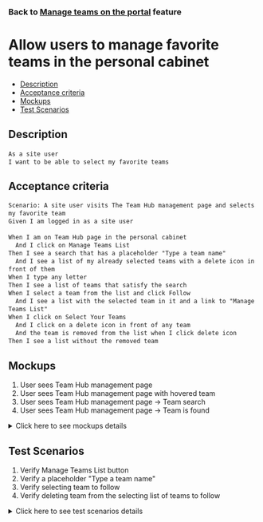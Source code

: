 ### Back to [Manage teams on the portal](../../) feature

# Allow users to manage favorite teams in the personal cabinet

- [Description](#description)
- [Acceptance criteria](#acceptance-criteria)
- [Mockups](#mockups)
- [Test Scenarios](#test-scenarios)

## Description

    As a site user
    I want to be able to select my favorite teams

## Acceptance criteria

    Scenario: A site user visits The Team Hub management page and selects my favorite team
    Given I am logged in as a site user

    When I am on Team Hub page in the personal cabinet
      And I click on Manage Teams List
    Then I see a search that has a placeholder "Type a team name"
      And I see a list of my already selected teams with a delete icon in front of them
    When I type any letter
    Then I see a list of teams that satisfy the search
    When I select a team from the list and click Follow
      And I see a list with the selected team in it and a link to "Manage Teams List"
    When I click on Select Your Teams
      And I click on a delete icon in front of any team
      And the team is removed from the list when I click delete icon
    Then I see a list without the removed team

## Mockups

1. User sees Team Hub management page
2. User sees Team Hub management page with hovered team
3. User sees Team Hub management page -> Team search
4. User sees Team Hub management page -> Team is found

<details>
  <summary>Click here to see mockups details</summary>

**1. User sees Team Hub management page with hovered team:**

![Team Hub management page Screen](/products/sport_news_portal/web_application_features/manage_the_teams/images/manage_team_hub_page.png)

**2. User sees Team Hub management page with hovered team:**

![Team Hub management page with hovered team Screen](/products/sport_news_portal/web_application_features/manage_the_teams/images/manage_team_hub_page_delete_team.png)

**3. User sees Team Hub management page -> Team search:**

![Team search Screen](/products/sport_news_portal/web_application_features/manage_the_teams/images/manage_team_hub_page_follow_team.png)

**4. User sees Team Hub management page -> Team is found:**

![Team is found Screen](/products/sport_news_portal/web_application_features/manage_the_teams/images/manage_team_hub_page_follow_team_search.png)

</details>

## Test Scenarios

1. Verify Manage Teams List button
2. Verify a placeholder "Type a team name"
3. Verify selecting team to follow
4. Verify deleting team from the selecting list of teams to follow

<details>
  <summary>Click here to see test scenarios details</summary>

### **#1. Verify Manage Teams List button**

|#|Steps|Expected Result
------|-------|----------
|1|Go to sport news site|
|2|Log in your user account|
|3|Click on a drop-down menu next to the user’s avatar at the top of the page|
|4|Click on "Team Hub" link button|The Team Hub page contains a list with user’s favorite teams and "Manage team list" button
|5|Click on Manage Team List button|The system displays a search that has a "Type a team name" placeholder and a list of my already selected teams with a delete icon in front of them

### **#2. Verify a placeholder "Type a team name"**

|#|Steps|Expected Result
------|-------|----------
|1|Go to sport news site|
|2|Log in your user account|
|3|Click on a drop-down menu next to the user’s avatar at the top of the page|
|4|Click on "Team Hub" link button|The Team Hub page contains a list with user’s favorite teams and "Manage team list" button
|5|Click on Manage Team List button|The system displays a search that has a "Type a team name" placeholder and a list of my already selected teams with a delete icon in front of them
|6|Type any letter in the "Type a team name" placeholder|Then the system displays a list of teams that satisfy the search

### **#3. Verify selecting team to follow**

|#|Steps|Expected Result
------|-------|----------
|1|Go to sport news site|
|2|Log in your user account|
|3|Click on a drop-down menu next to the user’s avatar at the top of the page|
|4|Click on "Team Hub" link button|The Team Hub page contains a list with user’s favorite teams and "Manage team list" button
|5|Click on Manage Team List button|The system displays a search that has a "Type a team name" placeholder and a list of my already selected teams with a delete icon in front of them
|6|Select a team from the list and click Follow|The system displays a list with the selected team in it

### **#4. Verify deleting team from the selecting list of teams to follow**

|#|Steps|Expected Result
------|-------|----------
|1|Go to sport news site|
|2|Log in your user account|
|3|Click on a drop-down menu next to the user’s avatar at the top of the page|
|4|Click on "Team Hub" link button|The Team Hub page contains a list with user’s favorite teams and "Manage team list" button
|5|Click on Manage Team List button|The system displays a search that has a "Type a team name" placeholder and a list of my already selected teams with a delete icon in front of them
|6|Click on the delete icon in front of any team|The team is removed from the list when I click delete icon and the system displays a list without the removed team

</details>

